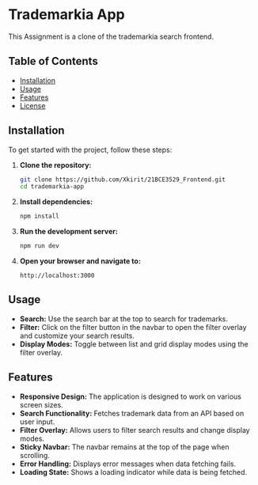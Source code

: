# Trademarkia App

This Assignment is a clone of the trademarkia search frontend.

## Table of Contents

- [Installation](#installation)
- [Usage](#usage)
- [Features](#features)
- [License](#license)

## Installation

To get started with the project, follow these steps:

1. **Clone the repository:**
    ```bash
    git clone https://github.com/Xkirit/21BCE3529_Frontend.git
    cd trademarkia-app
    ```

2. **Install dependencies:**
    ```bash
    npm install
    ```

3. **Run the development server:**
    ```bash
    npm run dev
    ```

4. **Open your browser and navigate to:**
    ```
    http://localhost:3000
    ```

## Usage

- **Search:** Use the search bar at the top to search for trademarks.
- **Filter:** Click on the filter button in the navbar to open the filter overlay and customize your search results.
- **Display Modes:** Toggle between list and grid display modes using the filter overlay.

## Features

- **Responsive Design:** The application is designed to work on various screen sizes.
- **Search Functionality:** Fetches trademark data from an API based on user input.
- **Filter Overlay:** Allows users to filter search results and change display modes.
- **Sticky Navbar:** The navbar remains at the top of the page when scrolling.
- **Error Handling:** Displays error messages when data fetching fails.
- **Loading State:** Shows a loading indicator while data is being fetched.
